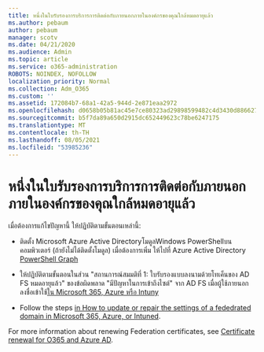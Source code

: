 ```yaml
---
title: หนึ่งในใบรับรองการบริการการติดต่อกับภายนอกภายในองค์กรของคุณใกล้หมดอายุแล้ว
ms.author: pebaum
author: pebaum
manager: scotv
ms.date: 04/21/2020
ms.audience: Admin
ms.topic: article
ms.service: o365-administration
ROBOTS: NOINDEX, NOFOLLOW
localization_priority: Normal
ms.collection: Adm_O365
ms.custom: ''
ms.assetid: 172084b7-68a1-42a5-944d-2e871eaa2972
ms.openlocfilehash: d0658b05b81ac45e7ce80323ad29898599482c4d3430d886627af6e9f8d136f6
ms.sourcegitcommit: b5f7da89a650d2915dc652449623c78be6247175
ms.translationtype: MT
ms.contentlocale: th-TH
ms.lasthandoff: 08/05/2021
ms.locfileid: "53985236"
---
```

# <a name="one-of-your-on-premises-federation-service-certificates-is-expiring"></a>หนึ่งในใบรับรองการบริการการติดต่อกับภายนอกภายในองค์กรของคุณใกล้หมดอายุแล้ว

เมื่อต้องการแก้ไขปัญหานี้ ให้ปฏิบัติตามขั้นตอนเหล่านี้:
  
- ติดตั้ง Microsoft Azure Active DirectoryโมดูลWindows PowerShellบนคอมพิวเตอร์ (ถ้ายังไม่ได้ติดตั้งโมดูล) เมื่อต้องการเพิ่ม ให้ไปที่ Azure Active Directory [PowerShell Graph](https://docs.microsoft.com/powershell/azure/active-directory/install-adv2?view=azureadps-2.0)
    
- ให้ปฏิบัติตามขั้นตอนในส่วน "สถานการณ์สมมติที่ 1: ใบรับรองแบบลงนามด้วยโทเค็นของ AD FS หมดอายุแล้ว" ของข้อผิดพลาด "มีปัญหาในการเข้าถึงไซต์" จาก AD FS เมื่อผู้ใช้ภายนอกลงชื่อเข้าใช้[ใน Microsoft 365, Azure หรือ Intuny](https://support.microsoft.com/help/2713898/there-was-a-problem-accessing-the-site-error-from-ad-fs-when-a-federat)
    
- Follow the steps [in How to update or repair the settings of a fededrated domain in Microsoft 365, Azure, or Intuned](https://support.microsoft.com/help/2647048/how-to-update-or-repair-the-settings-of-a-federated-domain-in-office-3).
    
For more information about renewing Federation certificates, see [Certificate renewal for O365 and Azure AD](https://docs.microsoft.com/azure/active-directory/connect/active-directory-aadconnect-o365-certs).
  

